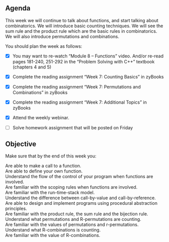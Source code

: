 ## Agenda

This week we will continue to talk about functions, and start talking about combinatorics. We will introduce basic counting techniques. We will see the sum rule and the product rule which are the basic rules in combinatorics. We will also introduce permutations and combinations.

You should plan the week as follows:

* [x] You may want to re-watch “Module 8 – Functions” video. And/or re-read pages 181-240, 251-292 in the “Problem Solving with C++” textbook (chapters 4 and 5)
* [x] Complete the reading assignment “Week 7: Counting Basics” in zyBooks
* [x] Complete the reading assignment “Week 7: Permutations and Combinations” in zyBooks
* [x] Complete the reading assignment “Week 7: Additional Topics” in zyBooks
* [x] Attend the weekly webinar.
* [ ] Solve homework assignment that will be posted on Friday 


## Objective

Make sure that by the end of this week you:

Are able to make a call to a function. </br>
Are able to define your own function. </br>
Understand the flow of the control of your program when functions are involved. </br>
Are familiar with the scoping rules when functions are involved. </br>
Are familiar with the run-time-stack model. </br>
Understand the difference between call-by-value and call-by-reference. </br>
Are able to design and implement programs using procedural abstraction principles. </br>
Are familiar with the product rule, the sum rule and the bijection rule. </br>
Understand what permutations and R-permutations are counting. </br>
Are familiar with the values of permutations and r-permutations. </br>
Understand what R-combinations is counting. </br>
Are familiar with the value of R-combinations. </br>
